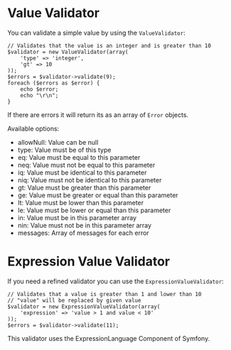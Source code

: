 # Value Validator

You can validate a simple value by using the ```ValueValidator```:

    // Validates that the value is an integer and is greater than 10
    $validator = new ValueValidator(array(
        'type' => 'integer',
        'gt' => 10
    ));
    $errors = $validator->validate(9);
    foreach ($errors as $error) {
        echo $error;
        echo "\r\n";
    }

If there are errors it will return its as an array of ```Error``` objects.

Available options:

- allowNull: Value can be null
- type: Value must be of this type
- eq: Value must be equal to this parameter
- neq: Value must not be equal to this parameter
- iq: Value must be identical to this parameter
- niq: Value must not be identical to this parameter
- gt: Value must be greater than this parameter
- ge: Value must be greater or equal than this parameter
- lt: Value must be lower than this parameter
- le: Value must be lower or equal than this parameter
- in: Value must be in this parameter array
- nin: Value must not be in this parameter array
- messages: Array of messages for each error

# Expression Value Validator

If you need a refined validator you can use the ```ExpressionValueValidator```:

    // Validates that a value is greater than 1 and lower than 10
    // "value" will be replaced by given value
    $validator = new ExpressionValueValidator(array(
        'expression' => 'value > 1 and value < 10'
    ));
    $errors = $validator->validate(11);

This validator uses the ExpressionLanguage Component of Symfony.